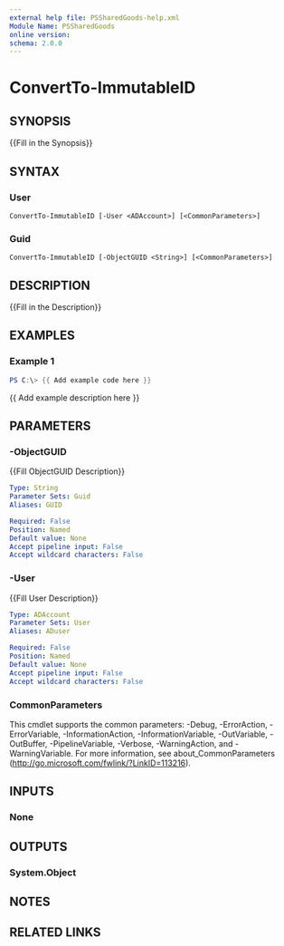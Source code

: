 ```yaml
---
external help file: PSSharedGoods-help.xml
Module Name: PSSharedGoods
online version:
schema: 2.0.0
---
```


# ConvertTo-ImmutableID

## SYNOPSIS
{{Fill in the Synopsis}}

## SYNTAX

### User
```
ConvertTo-ImmutableID [-User <ADAccount>] [<CommonParameters>]
```

### Guid
```
ConvertTo-ImmutableID [-ObjectGUID <String>] [<CommonParameters>]
```

## DESCRIPTION
{{Fill in the Description}}

## EXAMPLES

### Example 1
```powershell
PS C:\> {{ Add example code here }}
```

{{ Add example description here }}

## PARAMETERS

### -ObjectGUID
{{Fill ObjectGUID Description}}

```yaml
Type: String
Parameter Sets: Guid
Aliases: GUID

Required: False
Position: Named
Default value: None
Accept pipeline input: False
Accept wildcard characters: False
```

### -User
{{Fill User Description}}

```yaml
Type: ADAccount
Parameter Sets: User
Aliases: ADuser

Required: False
Position: Named
Default value: None
Accept pipeline input: False
Accept wildcard characters: False
```

### CommonParameters
This cmdlet supports the common parameters: -Debug, -ErrorAction, -ErrorVariable, -InformationAction, -InformationVariable, -OutVariable, -OutBuffer, -PipelineVariable, -Verbose, -WarningAction, and -WarningVariable. For more information, see about_CommonParameters (http://go.microsoft.com/fwlink/?LinkID=113216).

## INPUTS

### None

## OUTPUTS

### System.Object
## NOTES

## RELATED LINKS
